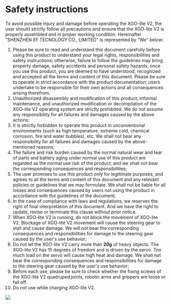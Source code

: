 ﻿---
sidebar_position: 1
sidebar_label: Safety instructions
---

# Safety instructions

To avoid possible injury and damage before operating the XGO-lite V2, the user should strictly follow all precautions and ensure that the XGO-lite V2 is properly assembled and in proper working condition. Hereinafter "SHENZHEN EF TECNOLOGY CO., LIMITED" is represented by "We" below:

1. Please be sure to read and understand this document carefully before using this product to understand your legal rights, responsibilities and safety instructions; otherwise, failure to follow the guidelines may bring property damage, safety accidents and personal safety hazards; once you use this product, you are deemed to have understood, recognized and accepted all the terms and content of this document. Please be sure to operate in strict accordance with the product documentation; users undertake to be responsible for their own actions and all consequences arising therefrom.
2. Unauthorized disassembly and modification of this product, informal maintenance, and unauthorized modification or decompilation of the XGO-lite V2 operating system are strictly prohibited. We do not assume any responsibility for all failures and damages caused by the above actions;
3. It is strictly forbidden to operate this product in unconventional environments (such as high temperature, extreme cold, chemical corrosion, fire and water bubbles), etc. We shall not bear any responsibility for all failures and damages caused by the above-mentioned reasons;
4. The failure and risk burden caused by the normal natural wear and tear of parts and battery aging under normal use of this product are regarded as the normal use risk of the product, and we shall not bear the corresponding consequences and responsibilities;
5. The user promises to use this product only for legitimate purposes, and agrees to all the terms and content of this document and any relevant policies or guidelines that we may formulate. We shall not be liable for all losses and consequences caused by users not using the product in accordance with the guidelines of the document;
6. In the case of compliance with laws and regulations, we reserves the right of final interpretation of this document. And we have the right to update, revise or terminate this clause without prior notice.
7. When XGO-lite V2 is running, do not block the movement of XGO-lite V2. Blockage of XGO-lite V2 movement will cause the steering gear to stall and cause damage. We will not bear the corresponding consequences and responsibilities for damage to the steering gear caused by the user's use behavior;
8. Do not let the XGO-lite V2 carry more than **20g** of heavy objects. The XGO-lite V2 has 15 degrees of freedom and is driven by the servo. Too much load on the servo will cause high heat and damage. We shall not bear the corresponding consequences and responsibilities for damage to the steering gear caused by the user's use behavior;
9. Before each use, please be sure to check whether the fixing screws of the XGO-lite V2 quadruped joints, robotic arms and grippers are loose or fall off.
10. Do not use while charging XGO-lite V2.

![](https://wiki-media-ef.oss-cn-hongkong.aliyuncs.com//images/microbit-xgo-lite2-safety-01.png)
